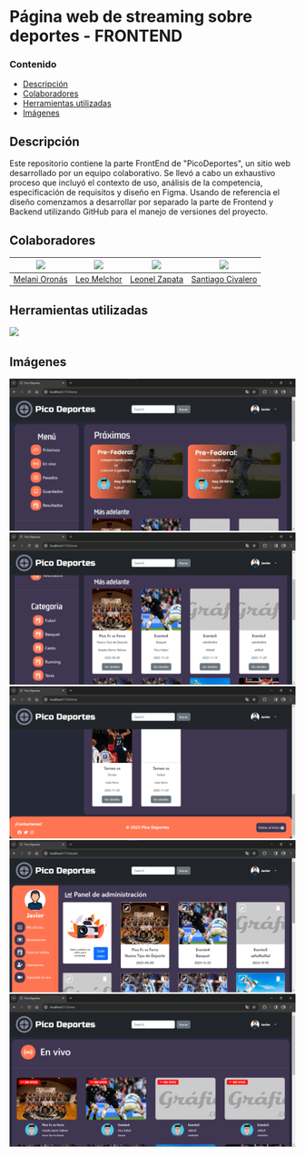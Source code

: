 # Página web de streaming sobre deportes - FRONTEND

### Contenido
- [Descripción](https://github.com/mmmmel16/ProyectoStreaming---FrontEnd/tree/main?tab=readme-ov-file#descripci%C3%B3n)
- [Colaboradores](https://github.com/mmmmel16/ProyectoStreaming---FrontEnd/tree/main?tab=readme-ov-file#colaboradores)
- [Herramientas utilizadas](https://github.com/mmmmel16/ProyectoStreaming---FrontEnd/tree/main?tab=readme-ov-file#herramientas-utilizadas)
- [Imágenes](https://github.com/mmmmel16/ProyectoStreaming---FrontEnd/tree/main?tab=readme-ov-file#im%C3%A1genes)

## Descripción 
Este repositorio contiene la parte FrontEnd de "PicoDeportes", un sitio web desarrollado por un equipo colaborativo. Se llevó a cabo un exhaustivo proceso que incluyó el contexto de uso, análisis de la competencia, especificación de requisitos y diseño en Figma. Usando de referencia el diseño comenzamos a desarrollar por separado la parte de Frontend y Backend utilizando GitHub para el manejo de versiones del proyecto. 

## Colaboradores
| [<img src="https://github.com/mmmmel16.png" width="100">](https://github.com/mmmmel16) | [<img src="https://github.com/melchorleo22.png" width="100">](https://github.com/melchorleo22) | [<img src="https://github.com/LeonelZ99.png" width="100">](https://github.com/LeonelZ99) | [<img src="https://github.com/santicivalero.png" width="100">](https://github.com/santicivalero) |
|:---:|:---:|:---:|:---:|
| [Melani Oronás](https://github.com/mmmmel16) | [Leo Melchor](https://github.com/melchorleo22) | [Leonel Zapata](https://github.com/LeonelZ99) | [Santiago Civalero](https://github.com/santicivalero) |

## Herramientas utilizadas
<img src="https://skillicons.dev/icons?i=github,html,css,js,bootstrap,react,figma" />

## Imágenes
<img src="https://github.com/mmmmel16/ProyectoStreaming---FrontEnd/blob/img/Home1.png">
<img src="https://github.com/mmmmel16/ProyectoStreaming---FrontEnd/blob/img/Home2.png">
<img src="https://github.com/mmmmel16/ProyectoStreaming---FrontEnd/blob/img/Home3.png">
<img src="https://github.com/mmmmel16/ProyectoStreaming---FrontEnd/blob/img/PartAdmin.png">
<img src="https://github.com/mmmmel16/ProyectoStreaming---FrontEnd/blob/img/PartVivo.png">
